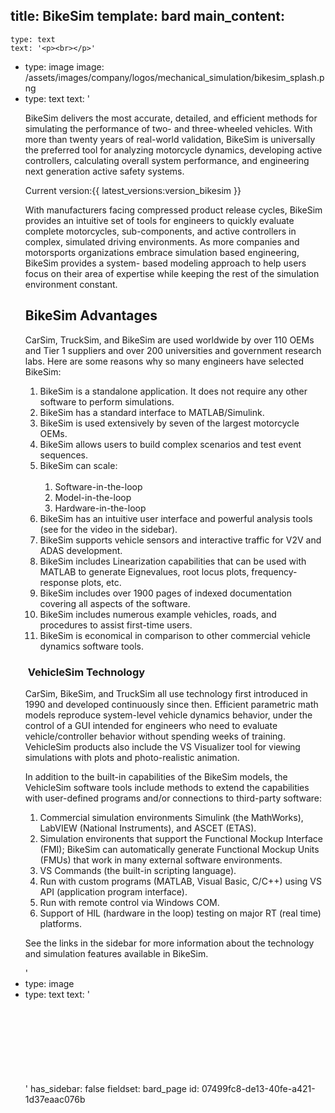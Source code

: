 title: BikeSim
template: bard
main_content:
  -
    type: text
    text: '<p><br></p>'
  -
    type: image
    image: /assets/images/company/logos/mechanical_simulation/bikesim_splash.png
  -
    type: text
    text: '<p>BikeSim delivers the most accurate, detailed, and efficient methods for simulating the performance of two- and three-wheeled vehicles. With more than twenty years of real-world validation, BikeSim is universally the preferred tool for analyzing motorcycle dynamics, developing active controllers, calculating overall system performance, and engineering next generation active safety systems.</p><p>Current version:{{ latest_versions:version_bikesim }}</p><p>With manufacturers facing compressed product release cycles, BikeSim provides an intuitive set of tools for engineers to quickly evaluate complete motorcycles, sub-components, and active controllers in complex, simulated driving environments. As more companies and motorsports organizations embrace simulation based engineering, BikeSim provides a system- based modeling approach to help users focus on their area of expertise while keeping the rest of the simulation environment constant.</p><h2>BikeSim Advantages</h2><p>CarSim, TruckSim, and BikeSim are used worldwide by over 110 OEMs and Tier 1 suppliers and over 200 universities and government research labs. Here are some reasons why so many engineers have selected BikeSim:</p><ol><li>BikeSim is a standalone application. It does not require any other software to perform simulations.</li><li>BikeSim has a standard interface to MATLAB/Simulink.</li><li>BikeSim is used extensively by seven of the largest motorcycle OEMs.</li><li>BikeSim allows users to build complex scenarios and test event sequences.</li><li>BikeSim can scale:<ol><br><li>Software-in-the-loop</li><li>Model-in-the-loop</li><li>Hardware-in-the-loop</li></ol></li><li>BikeSim has an intuitive user interface and powerful analysis tools (see for the video in the sidebar).</li><li>BikeSim supports vehicle sensors and interactive traffic for V2V and ADAS development.</li><li>BikeSim includes Linearization capabilities that can be used with MATLAB to generate Eignevalues, root locus plots, frequency-response plots, etc.</li><li>BikeSim includes over 1900 pages of indexed documentation covering all aspects of the software.</li><li>BikeSim includes numerous example vehicles, roads, and procedures to assist first-time users.</li><li>BikeSim is economical in comparison to other commercial vehicle dynamics software tools.</li></ol><h3>&nbsp;VehicleSim Technology</h3><p>CarSim, BikeSim, and TruckSim all use technology first introduced in 1990 and developed continuously since then. Efficient parametric math models reproduce system-level vehicle dynamics behavior, under the control of a GUI intended for engineers who need to evaluate vehicle/controller behavior without spending weeks of training. VehicleSim products also include the VS Visualizer tool for viewing simulations with plots and photo-realistic animation.</p><p>In addition to the built-in capabilities of the BikeSim models, the VehicleSim software tools include methods to extend the capabilities with user-defined programs and/or connections to third-party software:</p><ol><li>Commercial simulation environments Simulink (the MathWorks), LabVIEW (National Instruments), and ASCET (ETAS).</li><li>Simulation environents that support the Functional Mockup Interface (FMI); BikeSim can automatically generate Functional Mockup Units (FMUs) that work in many external software environments.</li><li>VS Commands (the built-in scripting language).</li><li>Run with custom programs (MATLAB, Visual Basic, C/C++) using VS API (application program interface).</li><li>Run with remote control via Windows COM.</li><li>Support of HIL (hardware in the loop) testing on major RT (real time) platforms.</li></ol><p>See the links in the sidebar for more information about the technology and simulation features available in BikeSim.</p>'
  -
    type: image
  -
    type: text
    text: '<h2><br></h2><p><br></p><p><br></p>'
has_sidebar: false
fieldset: bard_page
id: 07499fc8-de13-40fe-a421-1d37eaac076b
